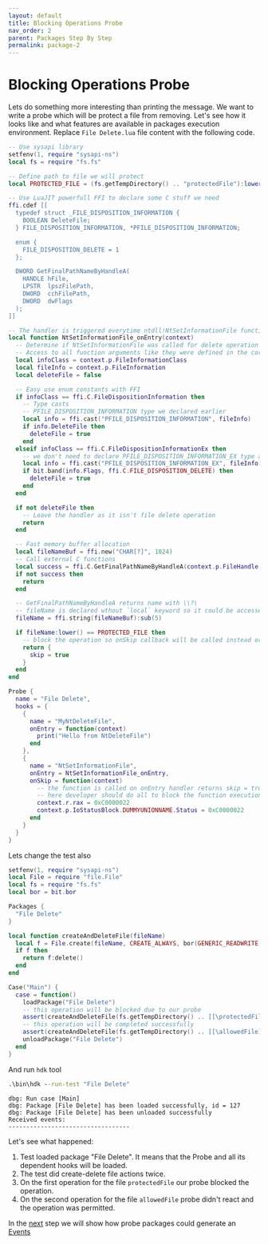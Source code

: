 ```yaml
---
layout: default
title: Blocking Operations Probe
nav_order: 2
parent: Packages Step By Step
permalink: package-2
---
```

# Blocking Operations Probe
Lets do something more interesting than printing the message. We want to write a probe which will be protect a file from removing. Let's see how it looks like and what features are available in packages execution environment. Replace `File Delete.lua` file content with the following code.
```lua
-- Use sysapi library
setfenv(1, require "sysapi-ns")
local fs = require "fs.fs"

-- Define path to file we will protect
local PROTECTED_FILE = (fs.getTempDirectory() .. "protectedFile"):lower()

-- Use LuaJIT powerfull FFI to declare some C stuff we need
ffi.cdef [[
  typedef struct _FILE_DISPOSITION_INFORMATION {
    BOOLEAN DeleteFile;
  } FILE_DISPOSITION_INFORMATION, *PFILE_DISPOSITION_INFORMATION;

  enum {
    FILE_DISPOSITION_DELETE = 1
  };

  DWORD GetFinalPathNameByHandleA(
    HANDLE hFile,
    LPSTR  lpszFilePath,
    DWORD  cchFilePath,
    DWORD  dwFlags
  );
]]

-- The handler is triggered everytime ntdll!NtSetInformationFile function will be called
local function NtSetInformationFile_onEntry(context)
  -- Determine if NtSetInformationFile was called for delete operation
  -- Access to all function arguments like they were defined in the corresponding hook
  local infoClass = context.p.FileInformationClass
  local fileInfo = context.p.FileInformation
  local deleteFile = false

  -- Easy use enum constants with FFI
  if infoClass == ffi.C.FileDispositionInformation then
    -- Type casts
    -- PFILE_DISPOSITION_INFORMATION type we declared earlier
    local info = ffi.cast("PFILE_DISPOSITION_INFORMATION", fileInfo)
    if info.DeleteFile then
      deleteFile = true
    end
  elseif infoClass == ffi.C.FileDispositionInformationEx then
    -- we don't need to declare PFILE_DISPOSITION_INFORMATION_EX type as it is defined in sysapi library
    local info = ffi.cast("PFILE_DISPOSITION_INFORMATION_EX", fileInfo)
    if bit.band(info.Flags, ffi.C.FILE_DISPOSITION_DELETE) then
      deleteFile = true
    end
  end

  if not deleteFile then
    -- Leave the handler as it isn't file delete operation
    return
  end

  -- Fast memory buffer allocation
  local fileNameBuf = ffi.new("CHAR[?]", 1024)
  -- Call external C functions
  local success = ffi.C.GetFinalPathNameByHandleA(context.p.FileHandle, fileNameBuf, 1024, 0)
  if not success then
    return
  end

  -- GetFinalPathNameByHandleA returns name with \\?\
  -- fileName is declared wthout `local` keyword so it could be accessed in onExit and onSkip handlers
  fileName = ffi.string(fileNameBuf):sub(5)

  if fileName:lower() == PROTECTED_FILE then
    -- block the operation so onSkip callback will be called instead original hooked function
    return {
      skip = true
    }
  end
end

Probe {
  name = "File Delete",
  hooks = {
    {
      name = "MyNtDeleteFile",
      onEntry = function(context)
        print("Hello from NtDeleteFile")
      end
    },
    {
      name = "NtSetInformationFile",
      onEntry = NtSetInformationFile_onEntry,
      onSkip = function(context)
        -- the function is called on onEntry handler returns skip = true
        -- here developer should do all to block the function execution
        context.r.rax = 0xC0000022
        context.p.IoStatusBlock.DUMMYUNIONNAME.Status = 0xC0000022
      end
    }
  }
}
```

Lets change the test also

```lua
setfenv(1, require "sysapi-ns")
local File = require "file.File"
local fs = require "fs.fs"
local bor = bit.bor

Packages {
  "File Delete"
}

local function createAndDeleteFile(fileName)
  local f = File.create(fileName, CREATE_ALWAYS, bor(GENERIC_READWRITE, DELETE))
  if f then
    return f:delete()
  end
end

Case("Main") {
  case = function()
    loadPackage("File Delete")
    -- this operation will be blocked due to our probe
    assert(createAndDeleteFile(fs.getTempDirectory() .. [[\protectedFile]]) == false)
    -- this operation will be completed successfully
    assert(createAndDeleteFile(fs.getTempDirectory() .. [[\allowedFile]]) == true)
    unloadPackage("File Delete")
  end
}
```

And run `hdk` tool

```bat
.\bin\hdk --run-test "File Delete"
```
```
dbg: Run case [Main]
dbg: Package [File Delete] has been loaded successfully, id = 127
dbg: Package [File Delete] has been unloaded successfully
Received events:
----------------------------------
```

Let's see what happened:
1. Test loaded package "File Delete". It means that the Probe and all its dependent hooks will be loaded.
2. The test did create-delete file actions twice. 
3. On the first operation for the file `protectedFile` our probe blocked the operation.
4. On the second operation for the file `allowedFile` probe didn't react and the operation was permitted. 

In the [next](package-3) step we will show how probe packages could generate an [Events](events)